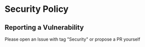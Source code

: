 # Security Policy

## Reporting a Vulnerability

Please open an Issue with tag "Security" or propose a PR yourself
